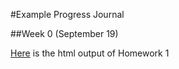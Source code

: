 #Example Progress Journal

##Week 0 (September 19)

[Here](hmw1.html) is the html output of Homework 1
